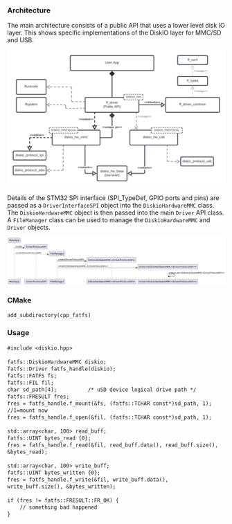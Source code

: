 
### Architecture

The main architecture consists of a public API that uses a lower level disk IO layer. This shows specific implementations of the DiskIO layer for MMC/SD and USB. 

![](doc/cpp_fatfs-BlockDiagram.png)

Details of the STM32 SPI interface (SPI_TypeDef, GPIO ports and pins) are passed as a `DriverInterfaceSPI` object into the `DiskioHardwareMMC` class.  The `DiskioHardwareMMC` object is then passed into the main `Driver` API class. A `FileManager` class can be used to manage the `DiskioHardwareMMC` and `Driver` objects.

![](doc/cpp_fatfs-InitSequence.png)

<!-- @startuml
MainApp -> DriverProtocolSPI ** : create
MainApp -> FileManager ** : create(DriverProtocolSPI)
FileManager -> "DiskioHardwareMMC<DriverProtocolSPI>" ** : create(DriverProtocolSPI)
FileManager -> "Driver<DiskioHardwareMMC<DriverProtocolSPI>>" ** : create(DiskioHardwareMMC<DriverProtocolSPI>)
"Driver<DiskioHardwareMMC<DriverProtocolSPI>>" -> "Driver<DiskioHardwareMMC<DriverProtocolSPI>>" : unique_ptr<DiskioHardwareMMC<DriverProtocolSPI>>
@enduml -->

### CMake

```
add_subdirectory(cpp_fatfs)

```

### Usage

```
#include <diskio.hpp>

fatfs::DiskioHardwareMMC diskio;
fatfs::Driver fatfs_handle(diskio);
fatfs::FATFS fs;
fatfs::FIL fil;
char sd_path[4];          /* uSD device logical drive path */
fatfs::FRESULT fres;
fres = fatfs_handle.f_mount(&fs, (fatfs::TCHAR const*)sd_path, 1); //1=mount now
fres = fatfs_handle.f_open(&fil, (fatfs::TCHAR const*)sd_path, 1);

std::array<char, 100> read_buff;
fatfs::UINT bytes_read {0};
fres = fatfs_handle.f_read(&fil, read_buff.data(), read_buff.size(), &bytes_read);

std::array<char, 100> write_buff;
fatfs::UINT bytes_written {0};
fres = fatfs_handle.f_write(&fil, write_buff.data(), write_buff.size(), &bytes_written);

if (fres != fatfs::FRESULT::FR_OK) {
    // something bad happened
}	
```

